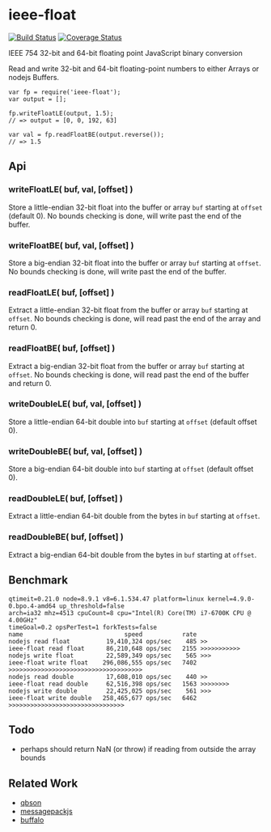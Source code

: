 ieee-float
==========
[![Build Status](https://api.travis-ci.org/andrasq/node-ieee-float.svg?branch=master)](https://travis-ci.org/andrasq/node-ieee-float?branch=master)
[![Coverage Status](https://codecov.io/github/andrasq/node-ieee-float/coverage.svg?branch=master)](https://codecov.io/github/andrasq/node-ieee-float?branch=master)


IEEE 754 32-bit and 64-bit floating point JavaScript binary conversion


Read and write 32-bit and 64-bit floating-point numbers to either Arrays
or nodejs Buffers.

    var fp = require('ieee-float');
    var output = [];

    fp.writeFloatLE(output, 1.5);
    // => output = [0, 0, 192, 63]

    var val = fp.readFloatBE(output.reverse());
    // => 1.5


Api
---

### writeFloatLE( buf, val, [offset] )

Store a little-endian 32-bit float into the buffer or array `buf` starting at `offset` (default 0).
No bounds checking is done, will write past the end of the buffer.

### writeFloatBE( buf, val, [offset] )

Store a big-endian 32-bit float into the buffer or array `buf` starting at `offset`.
No bounds checking is done, will write past the end of the buffer.

### readFloatLE( buf, [offset] )

Extract a little-endian 32-bit float from the buffer or array `buf` starting at `offset`.
No bounds checking is done, will read past the end of the array and return 0.

### readFloatBE( buf, [offset] )

Extract a big-endian 32-bit float from the buffer or array `buf` starting at `offset`.
No bounds checking is done, will read past the end of the buffer and return 0.

### writeDoubleLE( buf, val, [offset] )

Store a little-endian 64-bit double into `buf` starting at `offset` (default offset 0).

### writeDoubleBE( buf, val, [offset] )

Store a big-endian 64-bit double into `buf` starting at `offset` (default offset 0).

### readDoubleLE( buf, [offset] )

Extract a little-endian 64-bit double from the bytes in `buf` starting at `offset`.

### readDoubleBE( buf, [offset] )

Extract a big-endian 64-bit double from the bytes in `buf` starting at `offset`.


Benchmark
---------

    qtimeit=0.21.0 node=8.9.1 v8=6.1.534.47 platform=linux kernel=4.9.0-0.bpo.4-amd64 up_threshold=false
    arch=ia32 mhz=4513 cpuCount=8 cpu="Intel(R) Core(TM) i7-6700K CPU @ 4.00GHz"
    timeGoal=0.2 opsPerTest=1 forkTests=false
    name                            speed           rate
    nodejs read float          19,410,324 ops/sec    485 >>
    ieee-float read float      86,210,648 ops/sec   2155 >>>>>>>>>>>
    nodejs write float         22,589,349 ops/sec    565 >>>
    ieee-float write float    296,086,555 ops/sec   7402 >>>>>>>>>>>>>>>>>>>>>>>>>>>>>>>>>>>>>
    nodejs read double         17,608,010 ops/sec    440 >>
    ieee-float read double     62,516,398 ops/sec   1563 >>>>>>>>
    nodejs write double        22,425,025 ops/sec    561 >>>
    ieee-float write double   258,465,677 ops/sec   6462 >>>>>>>>>>>>>>>>>>>>>>>>>>>>>>>>


Todo
----

- perhaps should return NaN (or throw) if reading from outside the array bounds


Related Work
------------

- [qbson](https://github.com/andrasq/node-qbson#readme)
- [messagepackjs](https://npmjs.com/package/messagepackjs)
- [buffalo](https://npmjs.com/package/buffalo)
